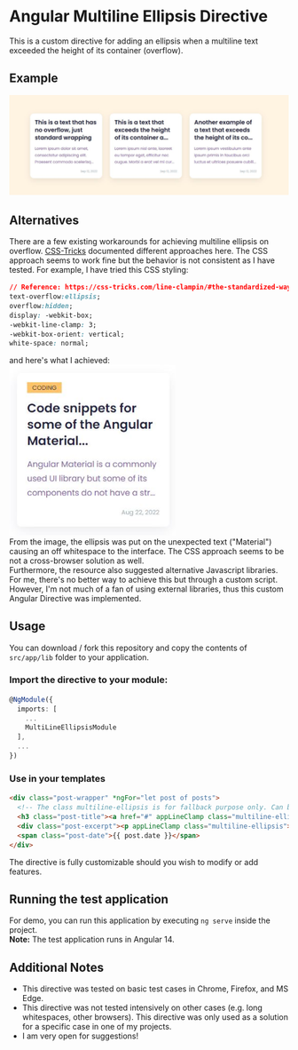 # Angular Multiline Ellipsis Directive
This is a custom directive for adding an ellipsis when a multiline text exceeded the height of its container (overflow).
<br>
## Example
<img src="screenshots/example.jpg"  width="700">

<br>

## Alternatives
There are a few existing workarounds for achieving multiline ellipsis on overflow. [CSS-Tricks](https://css-tricks.com/line-clampin/#the-standardized-way) documented different approaches here. The CSS approach seems to work fine but the behavior is not consistent as I have tested. For example, I have tried this CSS styling:
```css
// Reference: https://css-tricks.com/line-clampin/#the-standardized-way */
text-overflow:ellipsis;
overflow:hidden;
display: -webkit-box;
-webkit-line-clamp: 3;
-webkit-box-orient: vertical;
white-space: normal;
```
and here's what I achieved:
<br>
<img src="screenshots/css.jpg"  width="300">
<br>
From the image, the ellipsis was put on the unexpected text ("Material") causing an off whitespace to the interface. The CSS approach seems to be not a cross-browser solution as well.
<br>
Furthermore, the resource also suggested alternative Javascript libraries. For me, there's no better way to achieve this but through a custom script. However, I'm not much of a fan of using external libraries, thus this custom Angular Directive was implemented.

## Usage
You can download / fork this repository and copy the contents of `src/app/lib` folder to your application.
### Import the directive to your module:
```typescript
@NgModule({
  imports: [
    ...
    MultiLineEllipsisModule
  ],
  ...
})
```
### Use in your templates
```html
<div class="post-wrapper" *ngFor="let post of posts">
  <!-- The class multiline-ellipsis is for fallback purpose only. Can be omitted. -->
  <h3 class="post-title"><a href="#" appLineClamp class="multiline-ellipsis">{{ post.title }}</a></h3>
  <div class="post-excerpt"><p appLineClamp class="multiline-ellipsis">{{ post.excerpt }}</p></div>
  <span class="post-date">{{ post.date }}</span>
</div>
```
The directive is fully customizable should you wish to modify or add features.

## Running the test application
For demo, you can run this application by executing `ng serve` inside the project.<br>
**Note:** The test application runs in Angular 14.

## Additional Notes
- This directive was tested on basic test cases in Chrome, Firefox, and MS Edge.
- This directive was not tested intensively on other cases (e.g. long whitespaces, other browsers). This directive was only used as a solution for a specific case in one of my projects.
- I am very open for suggestions!
